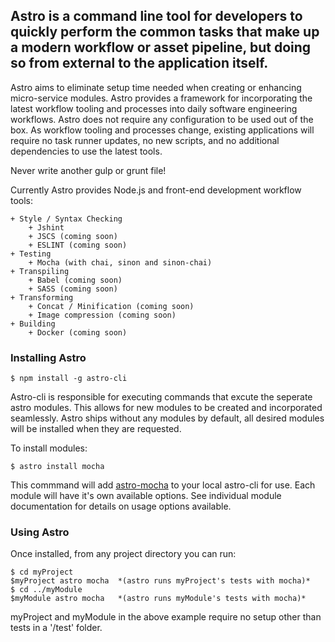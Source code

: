 ## Astro is a command line tool for developers to quickly perform the common tasks that make up a modern workflow or asset pipeline, but doing so from external to the application itself.

Astro aims to eliminate setup time needed when creating or enhancing micro-service modules. Astro provides a framework for incorporating the latest workflow tooling and processes into daily software engineering workflows.  Astro does not require any configuration to be used out of the box. As workflow tooling and processes change, existing applications will require no task runner updates, no new scripts, and no additional dependencies to use the latest tools.

Never write another gulp or grunt file!



Currently Astro provides Node.js and front-end development workflow tools:

	+ Style / Syntax Checking
		+ Jshint
		+ JSCS (coming soon)
		+ ESLINT (coming soon)
	+ Testing
		+ Mocha (with chai, sinon and sinon-chai)
	+ Transpiling
		+ Babel (coming soon)
		+ SASS (coming soon)
	+ Transforming
		+ Concat / Minification (coming soon)
		+ Image compression (coming soon)
	+ Building
		+ Docker (coming soon)



### Installing Astro
```
$ npm install -g astro-cli
```
Astro-cli is responsible for executing commands that excute the seperate astro modules.  This allows for new modules to be created and incorporated seamlessly. Astro ships without any modules by default, all desired modules will be installed when they are requested.

To install modules:

```
$ astro install mocha
```


This commmand will add [astro-mocha](https://www.npmjs.com/package/astro-mocha) to your local astro-cli for use.  Each module will have it's own available options.  See individual module documentation for details on usage options available.

### Using Astro

Once installed, from any project directory you can run:

```
$ cd myProject
$myProject astro mocha  *(astro runs myProject's tests with mocha)*
$ cd ../myModule
$myModule astro mocha 	*(astro runs myModule's tests with mocha)*
```

myProject and myModule in the above example require no setup other than tests in a '/test' folder.





